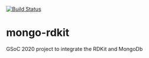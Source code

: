 [![Build Status](https://dev.azure.com/cwzou/mongo-rdkit/_apis/build/status/rdkit.mongo-rdkit?branchName=master)](https://dev.azure.com/cwzou/mongo-rdkit/_build/latest?definitionId=1&branchName=master)
# mongo-rdkit
GSoC 2020 project to integrate the RDKit and MongoDb
